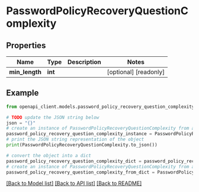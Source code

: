 # PasswordPolicyRecoveryQuestionComplexity


## Properties

Name | Type | Description | Notes
------------ | ------------- | ------------- | -------------
**min_length** | **int** |  | [optional] [readonly] 

## Example

```python
from openapi_client.models.password_policy_recovery_question_complexity import PasswordPolicyRecoveryQuestionComplexity

# TODO update the JSON string below
json = "{}"
# create an instance of PasswordPolicyRecoveryQuestionComplexity from a JSON string
password_policy_recovery_question_complexity_instance = PasswordPolicyRecoveryQuestionComplexity.from_json(json)
# print the JSON string representation of the object
print(PasswordPolicyRecoveryQuestionComplexity.to_json())

# convert the object into a dict
password_policy_recovery_question_complexity_dict = password_policy_recovery_question_complexity_instance.to_dict()
# create an instance of PasswordPolicyRecoveryQuestionComplexity from a dict
password_policy_recovery_question_complexity_from_dict = PasswordPolicyRecoveryQuestionComplexity.from_dict(password_policy_recovery_question_complexity_dict)
```
[[Back to Model list]](../README.md#documentation-for-models) [[Back to API list]](../README.md#documentation-for-api-endpoints) [[Back to README]](../README.md)


